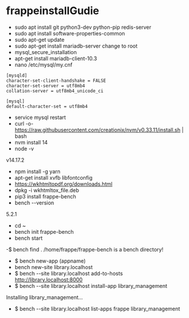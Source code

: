 # frappeinstallGudie
- sudo apt install git python3-dev python-pip redis-server
- sudo apt install software-properties-common
- sudo apt-get update
- sudo apt-get install mariadb-server
change to root
- mysql_secure_installation
- apt-get install mariadb-client-10.3
- nano /etc/mysql/my.cnf
```
[mysqld]
character-set-client-handshake = FALSE
character-set-server = utf8mb4
collation-server = utf8mb4_unicode_ci

[mysql]
default-character-set = utf8mb4
```
- service mysql restart
- curl -o- https://raw.githubusercontent.com/creationix/nvm/v0.33.11/install.sh | bash
- nvm install 14
- node -v

v14.17.2
- npm install -g yarn
- apt-get install xvfb libfontconfig
- https://wkhtmltopdf.org/downloads.html
- dpkg -i wkhtmltox_file.deb
- pip3 install frappe-bench
- bench --version


5.2.1
- cd ~
- bench init frappe-bench
- bench start

-$ bench find .
/home/frappe/frappe-bench is a bench directory!
- $ bench new-app (appname)
- bench new-site library.localhost
- $ bench --site library.localhost add-to-hosts
 http://library.localhost:8000
- $ bench --site library.localhost install-app library_management

Installing library_management...
- $ bench --site library.localhost list-apps
frappe
library_management



